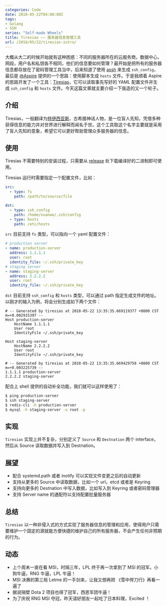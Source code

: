 ```yaml
---
categories: Code
date: 2018-05-22T04:00:00Z
tags:
- Golang
- SSH
series: "Self-made Wheels"
title: Tiresias —— 服务器信息管理工具
url: /2018/05/22/tiresias-intro/
---
```


大概从大二的时候开始就有这种困惑：不同的服务器所在的云服务商，数据中心，网段，用户名和私钥各不相同，他们的信息要如何管理？最开始是把所有的服务器信息都存放在了密码管理工具当中，后来知道了使用 [assh](https://github.com/moul/advanced-ssh-config) 来生成 `ssh_config`，最后是 [@Aspire](https://pjw.io/) 提供的一个思路：使用脚本生成 `hosts` 文件。于是我顺着 Aspire 的思路开发了一个工具：[Tiresias](https://github.com/Xuanwo/tiresias)，它可以读取事先写好的 YAML 配置文件并生成 `ssh_config` 和 `hosts` 文件。今天这篇文章就主要介绍一下我造的又一个轮子。

<!--more-->

## 介绍

Tiresias，一般翻译为[特伊西亚斯](https://zh.wikipedia.org/wiki/%E7%89%B9%E4%BC%8A%E8%A5%BF%E4%BA%9A%E6%96%AF)，古希腊神话人物，是一位盲人先知，凭借多种获得信息的能力并对世界进行解释而闻名于世。这个工具取这个名字主要就是采用了盲人先知的意象，希望它可以更好帮助管理众多服务器的信息。

## 使用

Tiresias 不需要特别的安装过程，只需要从 [release](https://github.com/Xuanwo/tiresias/releases) 处下载编译好的二进制即可使用。

Tiresias 运行时需要指定一个配置文件，比如：

```yaml
src:
  - type: fs
    path: /path/to/source/file

dst:
  - type: ssh_config
    path: /home/xuanwo/.ssh/config
  - type: hosts
    path: /etc/hosts
```

`src` 目前支持 `fs` 类型，可以指向一个 yaml 配置文件：

```yaml
# production server
- name: production-server
  address: 1.1.1.1
  user: root
  identity_file: ~/.ssh/private_key
# staging server
- name: staging-server
  address: 2.2.2.2
  user: root
  identity_file: ~/.ssh/private_key
```

`dst` 目前支持 `ssh_config` 和 `hosts` 类型，可以通过 path 指定生成文件的地址。以刚才的输入为例，将会分别生成如下两个文件：

```ssh_config
# -- Generated by tiresias at 2018-05-22 13:35:35.669119377 +0800 CST m=+0.002915397 --
Host production-server
    HostName 1.1.1.1
    User root
    IdentityFile ~/.ssh/private_key

Host staging-server
    HostName 2.2.2.2
    User root
    IdentityFile ~/.ssh/private_key
```

```hosts
# -- Generated by tiresias at 2018-05-22 13:35:35.669429758 +0800 CST m=+0.003225739 --
1.1.1.1 production-server
2.2.2.2 staging-server
```

配合上 shell 提供的自动补全功能，我们就可以这样使用了：

```bash
$ ping production-server
$ ssh staging-server
$ redis-cli -h production-server
$ mysql -h staging-server -u root -p
```

## 实现

`Tiresias` 实现上并不复杂，分别定义了 `Source` 和 `Destnation` 两个 interface，然后从 Source 读取数据并写入到 Destnation。

## 展望

- 配合 systemd.path 或者 inotify 可以实现文件变更之后的自动更新
- 支持从更多的 Source 中读取数据，比如一个 url，etcd 或者是 Keyring
- 支持向更多的 Destnation 中写入数据，比如写入到 Keyring 或者密码管理器
- 支持 Server name 的通配符以支持配置批量服务器

## 总结

`Tiresias` 以一种非侵入式的方式实现了服务器信息的管理和应用，使得用户只需要维护一个固定的源就能方便快捷的维护自己的所有服务器，不会产生任何非预期的行为。

## 动态

- 上个周末一直在看 MSI，时隔三年，LPL 终于再一次拿到了 MSI 的冠军。小狗牛逼，RNG 牛逼，LPL 牛逼！
- MSI 决赛的第三局 Letme 的一手剑来，让我又想再把 《雪中悍刀行》再看一遍了
- 据说隔壁 Dota 2 项目也得了冠军，西恩军团牛逼！
- 为了庆祝 RNG MSI 夺冠，昨天请好朋友一起吃了日本料理，Excited ！
